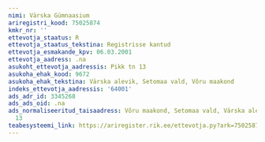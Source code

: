 ```yaml
---
nimi: Värska Gümnaasium
ariregistri_kood: 75025874
kmkr_nr: ''
ettevotja_staatus: R
ettevotja_staatus_tekstina: Registrisse kantud
ettevotja_esmakande_kpv: 06.03.2001
ettevotja_aadress: .na
asukoht_ettevotja_aadressis: Pikk tn 13
asukoha_ehak_kood: 9672
asukoha_ehak_tekstina: Värska alevik, Setomaa vald, Võru maakond
indeks_ettevotja_aadressis: '64001'
ads_adr_id: 3345268
ads_ads_oid: .na
ads_normaliseeritud_taisaadress: Võru maakond, Setomaa vald, Värska alevik, Pikk tn
  13
teabesysteemi_link: https://ariregister.rik.ee/ettevotja.py?ark=75025874&ref=rekvisiidid
---
```

